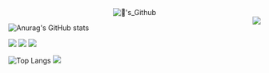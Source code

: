 <div align="center">
  <img src="https://readme-typing-svg.herokuapp.com?font=Segoe+Script&size=32&center=true&lines=🍊's_Github." alt="🍊's_Github">
</div>

<img align="right" src="https://count.getloli.com/get/@:RainNight11?theme=rule34">
  
![Anurag's GitHub stats](https://github-readme-stats.vercel.app/api?username=RainNight11&show_icons=true&theme=tokyonight)

![](https://img.shields.io/badge/讨厌-学习-yellow) 
![](https://img.shields.io/badge/想要-睡觉-red) 
![](https://img.shields.io/badge/AI-purple)


![Top Langs](https://github-readme-stats.vercel.app/api/top-langs/?username=RainNight11&langs_count=6&theme=tokyonight)
![](https://github-readme-stats.vercel.app/api/top-langs/?username=RainNight11&layout=compact&langs_count=6&theme=tokyonight)

